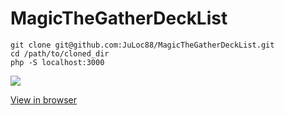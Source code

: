 # MagicTheGatherDeckList

`git clone git@github.com:JuLoc88/MagicTheGatherDeckList.git`<br>
`cd /path/to/cloned_dir`<br>
`php -S localhost:3000`<br>

![](http://i.giphy.com/OdXOnKfiFShi.gif)

[View in browser](http://localhost:3000/)
